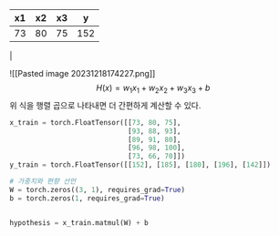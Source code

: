 | x1 | x2 | x3 | y |
|----|----|----|---|
| 73 | 80 | 75 | 152 |
| 


![[Pasted image 20231218174227.png]]
$$ H(x) = w_1x_1 + w_2x_2 + w_3x_3 + b $$
위 식을 행렬 곱으로 나타내면 더 간편하게 계산할 수 있다.

```python
x_train = torch.FloatTensor([[73, 80, 75], 
							 [93, 88, 93], 
							 [89, 91, 80], 
							 [96, 98, 100], 
							 [73, 66, 70]]) 
y_train = torch.FloatTensor([[152], [185], [180], [196], [142]])

# 가중치와 편향 선언 
W = torch.zeros((3, 1), requires_grad=True) 
b = torch.zeros(1, requires_grad=True)


hypothesis = x_train.matmul(W) + b
```


